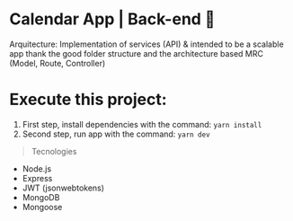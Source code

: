 # Calendar App | Back-end 📅

Arquitecture: Implementation of services (API) & intended to be a scalable app thank the good folder structure and the architecture based MRC (Model, Route, Controller)

# Execute this project:

1. First step, install dependencies with the command: `yarn install`
2. Second step, run app with the command: `yarn dev`

> Tecnologies

- Node.js
- Express
- JWT (jsonwebtokens)
- MongoDB
- Mongoose
